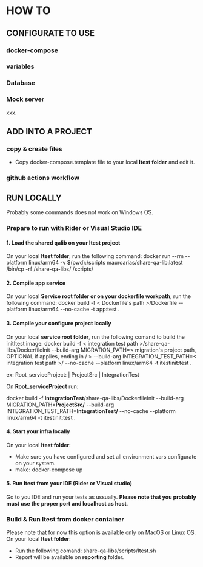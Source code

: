 # HOW TO

## CONFIGURATE TO USE

### docker-compose

### variables

### Database

### Mock server

xxx.

## ADD INTO A PROJECT

### copy & create files

- Copy docker-compose.template file to your local **Itest folder** and edit it.

### github actions workflow

## RUN LOCALLY

Probably some commands does not work on Windows OS.

### Prepare to run with Rider or Visual Studio IDE

#### 1. Load the shared qalib on your Itest project

On your local **Itest folder**, run the following command:
  docker run --rm --platform linux/arm64 -v $(pwd):/scripts mauroarias/share-qa-lib:latest /bin/cp -rf /share-qa-libs/ /scripts/

#### 2. Compile app service

On your local **Service root folder or on your dockerfile workpath**, run the following command:
  docker build -f < Dockerfile's path >/Dockerfile --platform linux/arm64 --no-cache -t app:test .

#### 3. Compile your configure project locally

On your local **service root folder**, run the following comand to build the initItest image:
  docker build -f < integration test path >/share-qa-libs/DockerfileInit --build-arg MIGRATION_PATH=< migration's project path, OPTIONAL if applies, ending in / > --build-arg INTEGRATION_TEST_PATH=< integration test path >/ --no-cache --platform linux/arm64 -t itestinit:test .

ex:
Root_serviceProject:
    | ProjectSrc
    | IntegrationTest

On **Root_serviceProject** run:

docker build -f **IntegrationTest**/share-qa-libs/DockerfileInit --build-arg MIGRATION_PATH=**ProjectSrc/** --build-arg INTEGRATION_TEST_PATH=**IntegrationTest/** --no-cache --platform linux/arm64 -t itestinit:test .

#### 4. Start your infra locally

On your local **Itest folder**:

- Make sure you have configured and set all environment vars configurate on your system.
- make:
    docker-compose up

#### 5. Run Itest from your IDE (Rider or Visual studio)

Go to you IDE and run your tests as ussually. **Please note that you probably must use the proper port and localhost as host**.

### Build & Run Itest from docker container

Please note that for now this option is available only on MacOS or Linux OS.
On your local **Itest folder**:

- Run the following comand:
  share-qa-libs/scripts/Itest.sh
- Report will be available on **reporting** folder.
